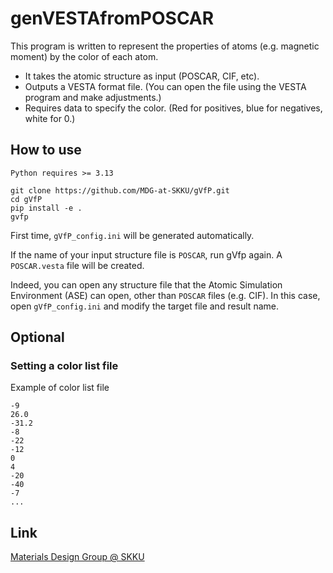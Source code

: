 # genVESTAfromPOSCAR

This program is written to represent the properties of atoms (e.g. magnetic moment) by the color of each atom.
* It takes the atomic structure as input (POSCAR, CIF, etc).
* Outputs a VESTA format file. (You can open the file using the VESTA program and make adjustments.)
* Requires data to specify the color. (Red for positives, blue for negatives, white for 0.)

## How to use
`Python requires >= 3.13`

```
git clone https://github.com/MDG-at-SKKU/gVfP.git
cd gVfP
pip install -e .
gvfp
```

First time, `gVfP_config.ini` will be generated automatically.

If the name of your input structure file is `POSCAR`, run gVfp again. A `POSCAR.vesta` file will be created. 

Indeed, you can open any structure file that the Atomic Simulation Environment (ASE) can open, other than `POSCAR` files (e.g. CIF). In this case, open `gVfP_config.ini` and modify the target file and result name.


## Optional
### Setting a color list file
Example of color list file
```
-9
26.0
-31.2
-8
-22
-12
0
4
-20
-40
-7
...
```

## Link
[Materials Design Group @ SKKU](https://sites.google.com/site/jsparkphys/home)
